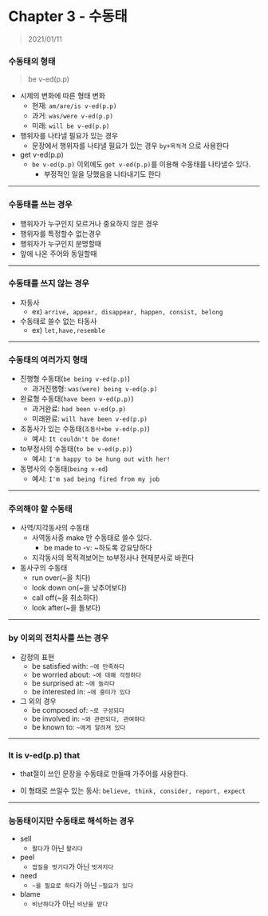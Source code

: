 # Chapter 3 - 수동태

>  2021/01/11

### 수동태의 형태

> be v-ed(p.p)

- 시제의 변화에 따른 형태 변화
  - 현재: `am/are/is v-ed(p.p)`
  - 과거: `was/were v-ed(p.p)`
  - 미래: `will be v-ed(p.p)`
- 행위자를 나타낼 필요가 있는 경우
  - 문장에서 행위자를 나타낼 필요가 있는 경우 `by+목적격` 으로 사용한다
- get v-ed(p.p)
  - `be v-ed(p.p)` 이외에도 `get v-ed(p.p)`를 이용해 수동태를 나타낼수 있다.
    - 부정적인 일을 당했음을 나타내기도 한다

___

### 수동태를 쓰는 경우

- 행위자가 누구인지 모르거나 중요하지 않은 경우
- 행위자를 특정할수 없는경우
- 행위자가 누구인지 분명할때
- 앞에 나온 주어와 동일할때

___

### 수동태를 쓰지 않는 경우

- 자동사
  - ex) `arrive, appear, disappear, happen, consist, belong`
- 수동태로 쓸수 없는 타동사
  - ex) `let,have,resemble`

___

### 수동태의 여러가지 형태

- 진행형 수동태(`be being v-ed(p.p)`)
  - 과거진행형: `was(were) being v-ed(p.p)`
- 완료형 수동태(`have been v-ed(p.p)`)
  - 과거완료: `had been v-ed(p.p)`
  - 미래완료: `will have been v-ed(p.p)`
- 조동사가 있는 수동태(`조동사+be v-ed(p.p)`)
  - 예시: `It couldn't be done!`
- to부정사의 수동태(`to be v-ed(p.p)`)
  - 예시: `I'm happy to be hung out with her!`
- 동명사의 수동태(`being v-ed`)
  - 예시: `I'm sad being fired from my job`

___

### 주의해야 할 수동태

- 사역/지각동사의 수동태
  - 사역동사중 make 만 수동태로 쓸수 있다.
    - be made to -v: ~하도록 강요당하다
  - 지각동사의 목적격보어는 to부정사나 현재분사로 바뀐다
- 동사구의 수동태
  - run over(~을 치다)
  - look down on(~을 낮추어보다)
  - call off(~을 취소하다)
  - look after(~을 돌보다)

___

### by 이외의 전치사를 쓰는 경우

- 감정의 표현
  - be satisfied with: `~에 만족하다`
  - be worried about: `~에 대해 걱정하다`
  - be surprised at: `~에 놀라다`
  - be interested in: `~에 흥미가 있다`
- 그 외의 경우
  - be composed of: `~로 구성되다`
  - be involved in: `~와 관련되다, 관여하다`
  - be known to: `~에게 알려져 있다`

___

### It is v-ed(p.p) that

- that절이 쓰인 문장을 수동태로 만들때 가주어를 사용한다.

- 이 형태로 쓰일수 있는 동사: `believe, think, consider, report, expect`

___

### 능동태이지만 수동태로 해석하는 경우

- sell
  - `팔다`가 아닌 `팔리다`
- peel
  - `껍질을 벗기다`가 아닌 `벗겨지다`
- need
  - `~을 필요로 하다`가 아닌 `~필요가 있다`
- blame
  - `비난하다`가 아닌 `비난을 받다`

